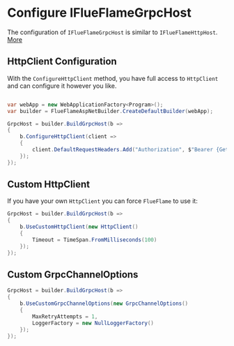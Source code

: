 # Configure IFlueFlameGrpcHost

The configuration of `IFlueFlameGrpcHost` is similar to `IFlueFlameHttpHost`. [More](/rest/configuration.md)

## HttpClient Configuration

With the `ConfigureHttpClient` method, you have full access to `HttpClient` and can configure it however you like.

```csharp

var webApp = new WebApplicationFactory<Program>();
var builder = FlueFlameAspNetBuilder.CreateDefaultBuilder(webApp);

GrpcHost = builder.BuildGrpcHost(b =>
{
	b.ConfigureHttpClient(client =>
	{
        client.DefaultRequestHeaders.Add("Authorization", $"Bearer {GetJwtToken()}");
	});
});
```

## Custom HttpClient

If you have your own `HttpClient` you can force `FlueFlame` to use it:

```csharp
GrpcHost = builder.BuildGrpcHost(b =>
{
	b.UseCustomHttpClient(new HttpClient()
	{
		Timeout = TimeSpan.FromMilliseconds(100)
	});
});
```

## Custom GrpcChannelOptions

```csharp
GrpcHost = builder.BuildGrpcHost(b =>
{
	b.UseCustomGrpcChannelOptions(new GrpcChannelOptions()
	{
		MaxRetryAttempts = 1,
        LoggerFactory = new NullLoggerFactory()
	});
});
```



